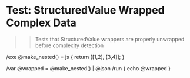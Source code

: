 # Test: StructuredValue Wrapped Complex Data

>> Tests that StructuredValue wrappers are properly unwrapped
>> before complexity detection

/exe @make_nested() = js { return [[1,2], [3,4]]; }

/var @wrapped = @make_nested() | @json
/run { echo @wrapped }

